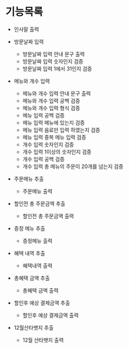 # 기능목록

- 인사말 출력
- 방문날짜 입력
    - 방문날짜 입력 안내 문구 출력
    - 방문날짜 입력 숫자인지 검증
    - 방문날짜 입력 1에서 31인지 검증

- 메뉴와 개수 입력
    - 메뉴와 개수 입력 안내 문구 출력
    - 메뉴와 개수 입력 공백 검증
    - 메뉴와 개수 입력 형식 검증
    - 메뉴 입력 공백 검증
    - 메뉴 입력 메뉴에 있는지 검증
    - 메뉴 입력 음료만 입력 하였는지 검증
    - 메뉴 입력 중복 메뉴 입력 검증
    - 개수 입력 숫자인지 검증
    - 개수 입력 1이상의 숫자인지 검증
    - 개수 입력 공백 검증
    - 개수 입력 총 메뉴의 주문이 20개를 넘는지 검증
- 주문메뉴 추출
    - 주문메뉴 출력
- 할인전 총 주문금액 추출
    - 할인전 총 주문금액 출력
- 증정 메뉴 추출
    - 증정메뉴 출력
- 혜택 내역 추출
    - 혜택내역 출력
- 총혜택 금액 추출
    - 총혜택 금액 출력
- 할인후 예상 결제금액 추출
    - 할인후 예상 결제금액 출력
- 12월산타뱃지 추출
    - 12월 산타뱃지 출력

